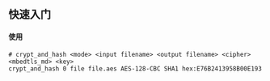 ## 快速入门

#### 使用

```shell
# crypt_and_hash <mode> <input filename> <output filename> <cipher> <mbedtls_md> <key>
crypt_and_hash 0 file file.aes AES-128-CBC SHA1 hex:E76B2413958B00E193
```
